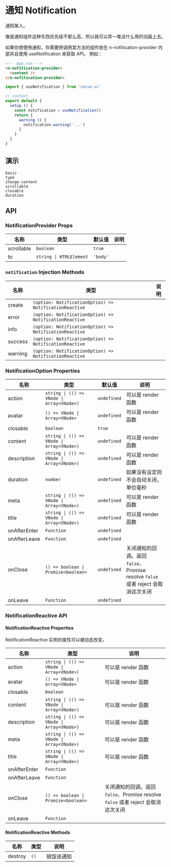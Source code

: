 # 通知 Notification

通知某人。

像是通知组件这种东西优先级不那么高，所以我可以弄一堆没什么用的动画上去。

<n-space vertical>
<n-alert title="使用前提" type="warning">
  如果你想使用通知，你需要把调用其方法的组件放在 <n-text code>n-nofitication-provider</n-text> 内部并且使用 <n-text code>useNotification</n-text> 来获取 API。
</n-alert>
例如：

```html
<!-- App.vue -->
<n-nofitication-provider>
  <content />
</n-nofitication-provider>
```

```js
import { useNotification } from 'naive-ui'

// content
export default {
  setup () {
    const notification = useNotification()
    return {
      warning () {
        notification.warning('...')
      }
    }
  }
}
```

</n-space>

## 演示

```demo
basic
type
change-content
scrollable
closable
duration
```

## API

### NotificationProvider Props

| 名称       | 类型                    | 默认值   | 说明 |
| ---------- | ----------------------- | -------- | ---- |
| scrollable | `boolean`               | `true`   |      |
| to         | `string \| HTMLElement` | `'body'` |      |

### `notification` Injection Methods

| 名称    | 类型                                                   | 说明 |
| ------- | ------------------------------------------------------ | ---- |
| create  | `(option: NotificationOption) => NotificationReactive` |      |
| error   | `(option: NotificationOption) => NotificationReactive` |      |
| info    | `(option: NotificationOption) => NotificationReactive` |      |
| success | `(option: NotificationOption) => NotificationReactive` |      |
| warning | `(option: NotificationOption) => NotificationReactive` |      |

### NotificationOption Properties

| 名称 | 类型 | 默认值 | 说明 |
| --- | --- | --- | --- |
| action | `string \| (() => VNode \| Array<VNode>)` | `undefined` | 可以是 render 函数 |
| avatar | `() => VNode \| Array<VNode>` | `undefined` | 可以是 render 函数 |
| closable | `boolean` | `true` |  |
| content | `string \| (() => VNode \| Array<VNode>)` | `undefined` | 可以是 render 函数 |
| description | `string \| (() => VNode \| Array<VNode>)` | `undefined` | 可以是 render 函数 |
| duration | `number` | `undefined` | 如果没有设定则不会自动关闭，单位毫秒 |
| meta | `string \| (() => VNode \| Array<VNode>)` | `undefined` | 可以是 render 函数 |
| title | `string \| (() => VNode \| Array<VNode>)` | `undefined` | 可以是 render 函数 |
| onAfterEnter | `Function` | `undefined` |  |
| onAfterLeave | `Function` | `undefined` |  |
| onClose | `() => boolean \| Promise<boolean>` | `undefined` | 关闭通知的回调。返回 `false`、Promise resolve `false` 或者 reject 会取消这次关闭 |
| onLeave | `Function` | `undefined` |  |

### NotificationReactive API

#### NotificationReactive Properties

NotificationReactive 实例的属性可以被动态改变。

| 名称 | 类型 | 说明 |
| --- | --- | --- |
| action | `string \| (() => VNode \| Array<VNode>)` | 可以是 render 函数 |
| avatar | `() => VNode \| Array<VNode>` | 可以是 render 函数 |
| closable | `boolean` |  |
| content | `string \| (() => VNode \| Array<VNode>)` | 可以是 render 函数 |
| description | `string \| (() => VNode \| Array<VNode>)` | 可以是 render 函数 |
| meta | `string \| (() => VNode \| Array<VNode>)` | 可以是 render 函数 |
| title | `string \| (() => VNode \| Array<VNode>)` | 可以是 render 函数 |
| onAfterEnter | `Function` |  |
| onAfterLeave | `Function` |  |
| onClose | `() => boolean \| Promise<boolean>` | 关闭通知的回调。返回 `false`、Promise resolve `false` 或者 reject 会取消这次关闭 |
| onLeave | `Function` |  |

#### NotificationReactive Methods

| 名称    | 类型 | 说明       |
| ------- | ---- | ---------- |
| destroy | `()` | 销毁该通知 |

